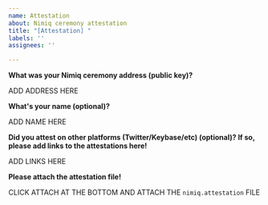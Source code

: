 ```yaml
---
name: Attestation
about: Nimiq ceremony attestation
title: "[Attestation] "
labels: ''
assignees: ''

---
```


**What was your Nimiq ceremony address (public key)?**

ADD ADDRESS HERE

**What's your name (optional)?**

ADD NAME HERE

**Did you attest on other platforms (Twitter/Keybase/etc) (optional)? If so, please add links to the attestations here!**

ADD LINKS HERE

**Please attach the attestation file!**

CLICK ATTACH AT THE BOTTOM AND ATTACH THE `nimiq.attestation` FILE
